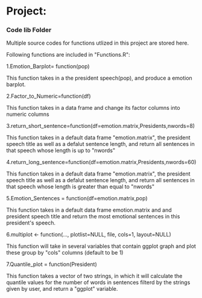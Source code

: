 # Project: 
### Code lib Folder

Multiple source codes for functions utlized in this project are stored here.

Following functions are included in "Functions.R":

1.Emotion_Barplot= function(pop)

This function takes in a the president speech(pop), and produce a emotion barplot. 

2.Factor_to_Numeric=function(df)

This function takes in a data frame and change its factor columns into numeric columns

3.return_short_sentence=function(df=emotion.matrix,Presidents,nwords=8)

This function takes in a default data frame "emotion.matrix", the president speech title as well as a defalut sentence length, and return all sentences in that speech whose length is up to "nwords"

4.return_long_sentence=function(df=emotion.matrix,Presidents,nwords=60)

This function takes in a default data frame "emotion.matrix", the president speech title as well as a defalut sentence length, and return all sentences in that speech whose length is greater than equal to "nwords"

5.Emotion_Sentences = function(df=emotion.matrix,pop)

This function takes in a default data frame emotion.matrix and and president speech title and return the most emotional sentences in this president's speech.

6.multiplot <- function(..., plotlist=NULL, file, cols=1, layout=NULL)

This function will take in several variables that contain ggplot graph and plot these group by "cols" columns (default to be 1)

7.Quantile_plot = function(President)

This function takes a vector of two strings, in which it will calculate the quantile values for the number of words in sentences filterd by the strings given by user, and return a "ggplot" variable.